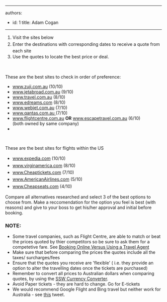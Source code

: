 

---
authors:
  - id: 1
    title: Adam Cogan
---




<span class='intro'> <ol><li>
      <span style="line-height&#58;1.6;">​​Visit the sites below</span><br></li><li>
      <span style="line-height&#58;1.6;">Enter the destinations with corresponding dates to receive a quote from each site</span><br></li><li>
      <span style="line-height&#58;1.6;">Use the quotes to locate the best price or deal.</span><br></li></ol> </span>

<p>​<br></p><p>​These are the best sites to check in order of preference&#58;</p><ul><li>
         <a href="http&#58;//www.ssw.com.au/SSW/Redirect/Zuji.htm">www.zuji.com.au</a>&#160;(10/10)​​​</li><li>
         <a href="http&#58;//www.ssw.com.au/SSW/Redirect/Jetbroad.htm">www.jetabroad.com.au</a>&#160;(9/10)</li><li>
         <a href="http&#58;//www.ssw.com.au/SSW/Redirect/Travel.htm">www.travel.com.au</a>&#160;(8/10)</li><li>
         <a href="http&#58;//www.ssw.com.au/SSW/Redirect/Edreams.htm">www.edreams.com</a>&#160;(8/10)</li><li>
         <a href="http&#58;//www.ssw.com.au/SSW/Redirect/Webjet.htm">www.webjet.com.au</a>&#160;(7/10)</li><li>
         <a href="http&#58;//www.ssw.com.au/SSW/Redirect/Qantas.htm">www.qantas.com.au&#160;</a>(7/10)</li><li>
         <a href="http&#58;//www.ssw.com.au/SSW/Redirect/Flightcentre.htm">www.flightcentre.com.au</a>&#160;<strong>OR</strong>&#160;<a href="http&#58;//www.ssw.com.au/SSW/Redirect/Escapetravel.htm">www.escapetravel.com.au</a>&#160;(6/10)&#160;<br>(both owned by same company)</li><li></li></ul>​
<p>These are the best sites for flights within the US</p><ul><li>
      <a href="http&#58;//www.ssw.com.au/SSW/Redirect/Expedia.htm" style="line-height&#58;1.6;">www.expedia.com</a><span style="line-height&#58;1.6;">&#160;(10/10)</span><br></li><li>
      <a href="http&#58;//www.ssw.com.au/SSW/Redirect/VirginAmerica.htm" style="line-height&#58;1.6;">www.virginamerica.com</a><span style="line-height&#58;1.6;">&#160;(8/10)</span><br></li><li>
      <a href="http&#58;//www.ssw.com.au/SSW/Redirect/Cheaptickets.htm" style="line-height&#58;1.6;">www.Cheaptickets.com</a><span style="line-height&#58;1.6;">&#160;(7/10)</span><br></li><li>
      <a href="http&#58;//www.ssw.com.au/SSW/Redirect/AmericanAirlines.htm" style="line-height&#58;1.6;">www.AmericanAirlines.com</a><span style="line-height&#58;1.6;">&#160;(5/10)</span><br></li><li>
      <a href="http&#58;//www.ssw.com.au/SSW/Redirect/Cheapseats.htm" style="line-height&#58;1.6;">www.Cheapseats.com</a><span style="line-height&#58;1.6;">&#160;(4/10)</span><br></li></ul><p>Compare all alternatives researched and select 3 of the best options to choose from. Make a reccomendation for the option you feel is best (with reasons) and give to your boss to get his/her approval and initial before booking.</p><h3>NOTE&#58;</h3><ul><li>Some travel companies, such as Flight Centre, are able to match or beat the prices quoted by thier competitors so be sure to ask them for a competetive fare. See&#160;<a href="http&#58;//aussietraveladvice.com/travel-advice-travel-tips/booking-a-holiday-online-versus-travel-agent/">Booking Online Versus Using a Travel Agent</a></li><li>Make sure that before comparing the prices the quotes include all the taxes/ surcharges/fees</li><li>Ensure that the quotes you receive are 'flexible' ( i.e. they provide an option to alter the travelling dates once the tickets are purchased)</li><li>Remember to convert all prices to Australian dollars when comparing quotes, by using the&#160;<a href="http&#58;//www.ssw.com.au/ssw/Shop/OtherCurrency.asp">SSW Currency Converter</a>.</li><li>Avoid Paper tickets - they are hard to change. Go for E-tickets</li><li>We would recommend Google Flight and Bing travel but neither work for Australia - see&#160;<a href="https&#58;//twitter.com/AdamCogan/status/413225774192537600">this</a>&#160;tweet.</li></ul>


